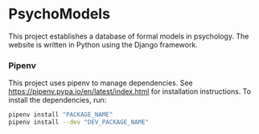 # PsychoModels

This project establishes a database of formal models in psychology.
The website is written in Python using the Django framework.

### Pipenv

This project uses pipenv to manage dependencies. See https://pipenv.pypa.io/en/latest/index.html for installation instructions. To install the dependencies, run:

```bash
pipenv install "PACKAGE_NAME"
pipenv install --dev "DEV_PACKAGE_NAME"
```